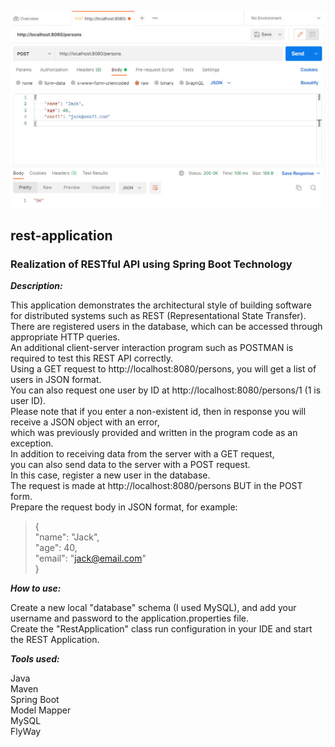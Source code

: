 
![screenshot](screenshot.jpg)

## rest-application

### Realization of RESTful API using Spring Boot Technology

***Description:***

This application demonstrates the architectural style of building software 
for distributed systems such as REST (Representational State Transfer).
There are registered users in the database, which can be accessed through appropriate HTTP queries. <br/>
An additional client-server interaction program such as POSTMAN is required to test this REST API correctly. <br/>
Using a GET request to http://localhost:8080/persons, you will get a list of users in JSON format. <br/>
You can also request one user by ID at http://localhost:8080/persons/1 (1 is user ID). <br/>
Please note that if you enter a non-existent id, then in response you will receive a JSON object with an error, <br/>
which was previously provided and written in the program code as an exception. <br/>
In addition to receiving data from the server with a GET request, <br/>
you can also send data to the server with a POST request. <br/>
In this case, register a new user in the database. <br/>
The request is made at http://localhost:8080/persons BUT in the POST form. <br/>
Prepare the request body in JSON format, for example: <br/>
> { <br/>
"name": "Jack", <br/>
"age": 40, <br/>
"email": "jack@email.com" <br/>
} <br/>
>

***How to use:***

Create a new local "database" schema (I used MySQL), and add your username and password to the application.properties file. <br/>
Create the "RestApplication" class run configuration in your IDE and start the REST Application.

***Tools used:***

Java <br/>
Maven <br/>
Spring Boot <br/>
Model Mapper <br/>
MySQL <br/>
FlyWay <br/>
